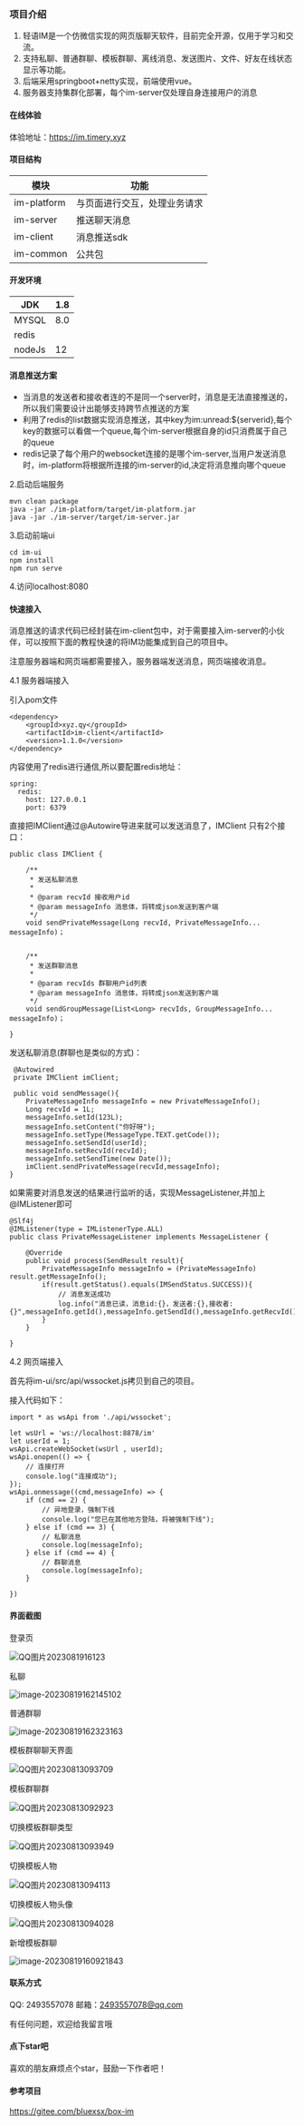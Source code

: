 
### 项目介绍

1. 轻语IM是一个仿微信实现的网页版聊天软件，目前完全开源，仅用于学习和交流。
1. 支持私聊、普通群聊、模板群聊、离线消息、发送图片、文件、好友在线状态显示等功能。
1. 后端采用springboot+netty实现，前端使用vue。
1. 服务器支持集群化部署，每个im-server仅处理自身连接用户的消息


#### 在线体验
体验地址：https://im.timery.xyz

#### 项目结构
|  模块  |     功能 |
|-------------|------------|
| im-platform | 与页面进行交互，处理业务请求 |
| im-server   | 推送聊天消息|
| im-client   | 消息推送sdk|
| im-common   | 公共包  |

#### 开发环境

| JDK    | 1.8  |
| ------ | ---- |
| MYSQL  | 8.0  |
| redis  |      |
| nodeJs | 12   |



 #### 消息推送方案

- 当消息的发送者和接收者连的不是同一个server时，消息是无法直接推送的，所以我们需要设计出能够支持跨节点推送的方案
- 利用了redis的list数据实现消息推送，其中key为im:unread:${serverid},每个key的数据可以看做一个queue,每个im-server根据自身的id只消费属于自己的queue
- redis记录了每个用户的websocket连接的是哪个im-server,当用户发送消息时，im-platform将根据所连接的im-server的id,决定将消息推向哪个queue


2.启动后端服务
```
mvn clean package
java -jar ./im-platform/target/im-platform.jar
java -jar ./im-server/target/im-server.jar
```

3.启动前端ui
```
cd im-ui
npm install
npm run serve
```

4.访问localhost:8080


#### 快速接入
消息推送的请求代码已经封装在im-client包中，对于需要接入im-server的小伙伴，可以按照下面的教程快速的将IM功能集成到自己的项目中。

注意服务器端和网页端都需要接入，服务器端发送消息，网页端接收消息。

4.1 服务器端接入

引入pom文件
```
<dependency>
    <groupId>xyz.qy</groupId>
    <artifactId>im-client</artifactId>
    <version>1.1.0</version>
</dependency>
```
内容使用了redis进行通信,所以要配置redis地址：

```
spring:
  redis:
    host: 127.0.0.1
    port: 6379
```

直接把IMClient通过@Autowire导进来就可以发送消息了，IMClient 只有2个接口：
```
public class IMClient {

    /**
     * 发送私聊消息
     *
     * @param recvId 接收用户id
     * @param messageInfo 消息体，将转成json发送到客户端
     */
    void sendPrivateMessage(Long recvId, PrivateMessageInfo... messageInfo)；
     

    /**
     * 发送群聊消息
     *
     * @param recvIds 群聊用户id列表
     * @param messageInfo 消息体，将转成json发送到客户端
     */
    void sendGroupMessage(List<Long> recvIds, GroupMessageInfo... messageInfo)；
      
}
```

发送私聊消息(群聊也是类似的方式)：
```
 @Autowired
 private IMClient imClient;

 public void sendMessage(){
    PrivateMessageInfo messageInfo = new PrivateMessageInfo();
    Long recvId = 1L;
    messageInfo.setId(123L);
    messageInfo.setContent("你好呀");
    messageInfo.setType(MessageType.TEXT.getCode());
    messageInfo.setSendId(userId);
    messageInfo.setRecvId(recvId);
    messageInfo.setSendTime(new Date());
    imClient.sendPrivateMessage(recvId,messageInfo);
}

```

如果需要对消息发送的结果进行监听的话，实现MessageListener,并加上@IMListener即可
```
@Slf4j
@IMListener(type = IMListenerType.ALL)
public class PrivateMessageListener implements MessageListener {
    
    @Override
    public void process(SendResult result){
        PrivateMessageInfo messageInfo = (PrivateMessageInfo) result.getMessageInfo();
        if(result.getStatus().equals(IMSendStatus.SUCCESS)){
            // 消息发送成功
            log.info("消息已读，消息id:{}，发送者:{},接收者:{}",messageInfo.getId(),messageInfo.getSendId(),messageInfo.getRecvId());
        }
    }

}
```

4.2 网页端接入

首先将im-ui/src/api/wssocket.js拷贝到自己的项目。

接入代码如下：
```
import * as wsApi from './api/wssocket';

let wsUrl = 'ws://localhost:8878/im'
let userId = 1;
wsApi.createWebSocket(wsUrl , userId);
wsApi.onopen(() => {
    // 连接打开
    console.log("连接成功");
});
wsApi.onmessage((cmd,messageInfo) => {
    if (cmd == 2) {
    	// 异地登录，强制下线
    	console.log("您已在其他地方登陆，将被强制下线");
    } else if (cmd == 3) {
    	// 私聊消息
    	console.log(messageInfo);
    } else if (cmd == 4) {
    	// 群聊消息
    	console.log(messageInfo);
    }

})
```

#### 界面截图

登录页

![QQ图片2023081916123](https://gitee.com/gamma-ray/typora-img/raw/master/images/QQ图片2023081916123.png)



私聊

![image-20230819162145102](https://gitee.com/gamma-ray/typora-img/raw/master/images/image-20230819162145102.png)



普通群聊

![image-20230819162323163](https://gitee.com/gamma-ray/typora-img/raw/master/images/image-20230819162323163.png)



模板群聊聊天界面

![QQ图片20230813093709](https://gitee.com/gamma-ray/typora-img/raw/master/images/QQ图片20230813093709.png)



模板群聊群

![QQ图片20230813092923](https://gitee.com/gamma-ray/typora-img/raw/master/images/QQ图片20230813092923.png)



切换模板群聊类型

![QQ图片20230813093949](https://gitee.com/gamma-ray/typora-img/raw/master/images/QQ图片20230813093949.png)



切换模板人物

![QQ图片20230813094113](https://gitee.com/gamma-ray/typora-img/raw/master/images/QQ图片20230813094113.png)



切换模板人物头像

![QQ图片20230813094028](https://gitee.com/gamma-ray/typora-img/raw/master/images/QQ图片20230813094028.png)



新增模板群聊

![image-20230819160921843](https://gitee.com/gamma-ray/typora-img/raw/master/images/image-20230819160921843.png)


#### 联系方式
QQ: 2493557078
邮箱：2493557078@qq.com

有任何问题，欢迎给我留言哦


#### 点下star吧
喜欢的朋友麻烦点个star，鼓励一下作者吧！

#### 参考项目

https://gitee.com/bluexsx/box-im
